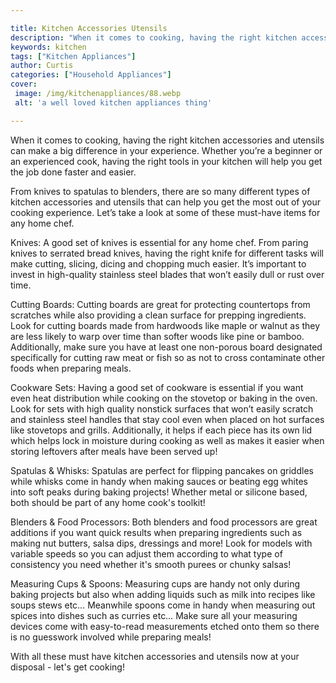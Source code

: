 ```yaml
---

title: Kitchen Accessories Utensils
description: "When it comes to cooking, having the right kitchen accessories and utensils can make a big difference in your experience. Whether ...continue on"
keywords: kitchen
tags: ["Kitchen Appliances"]
author: Curtis
categories: ["Household Appliances"]
cover: 
 image: /img/kitchenappliances/88.webp
 alt: 'a well loved kitchen appliances thing'

---
```


When it comes to cooking, having the right kitchen accessories and utensils can make a big difference in your experience. Whether you’re a beginner or an experienced cook, having the right tools in your kitchen will help you get the job done faster and easier.

From knives to spatulas to blenders, there are so many different types of kitchen accessories and utensils that can help you get the most out of your cooking experience. Let’s take a look at some of these must-have items for any home chef. 

Knives: A good set of knives is essential for any home chef. From paring knives to serrated bread knives, having the right knife for different tasks will make cutting, slicing, dicing and chopping much easier. It’s important to invest in high-quality stainless steel blades that won’t easily dull or rust over time. 

Cutting Boards: Cutting boards are great for protecting countertops from scratches while also providing a clean surface for prepping ingredients. Look for cutting boards made from hardwoods like maple or walnut as they are less likely to warp over time than softer woods like pine or bamboo. Additionally, make sure you have at least one non-porous board designated specifically for cutting raw meat or fish so as not to cross contaminate other foods when preparing meals. 

Cookware Sets: Having a good set of cookware is essential if you want even heat distribution while cooking on the stovetop or baking in the oven. Look for sets with high quality nonstick surfaces that won’t easily scratch and stainless steel handles that stay cool even when placed on hot surfaces like stovetops and grills. Additionally, it helps if each piece has its own lid which helps lock in moisture during cooking as well as makes it easier when storing leftovers after meals have been served up! 

 Spatulas & Whisks: Spatulas are perfect for flipping pancakes on griddles while whisks come in handy when making sauces or beating egg whites into soft peaks during baking projects! Whether metal or silicone based, both should be part of any home cook's toolkit!

 Blenders & Food Processors: Both blenders and food processors are great additions if you want quick results when preparing ingredients such as making nut butters, salsa dips, dressings and more! Look for models with variable speeds so you can adjust them according to what type of consistency you need whether it's smooth purees or chunky salsas! 

 Measuring Cups & Spoons: Measuring cups are handy not only during baking projects but also when adding liquids such as milk into recipes like soups stews etc… Meanwhile spoons come in handy when measuring out spices into dishes such as curries etc… Make sure all your measuring devices come with easy-to-read measurements etched onto them so there is no guesswork involved while preparing meals! 

 With all these must have kitchen accessories and utensils now at your disposal - let's get cooking!
